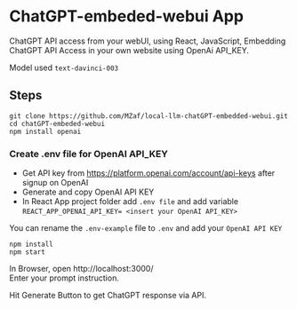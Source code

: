 # ChatGPT-embeded-webui App
ChatGPT API access from your webUI, using React, JavaScript, Embedding ChatGPT API Access in your own website using OpenAi API_KEY. 

Model used `text-davinci-003` 

## Steps
```
git clone https://github.com/MZaf/local-llm-chatGPT-embedded-webui.git
cd chatGPT-embeded-webui
npm install openai
```
### Create .env file for OpenAI API_KEY

- Get API key from https://platform.openai.com/account/api-keys after signup on OpenAI 
- Generate and copy OpenAI API KEY
- In React App project folder add `.env file` and add variable `REACT_APP_OPENAI_API_KEY= <insert your OpenAI API_KEY>`

You can rename the `.env-example` file to `.env` and add your `OpenAI API KEY`

```
npm install
npm start
```
In Browser, open http://localhost:3000/  
Enter your prompt instruction.

Hit Generate Button to get ChatGPT response via API.
